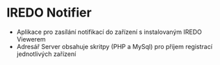 # IREDO Notifier
* Aplikace pro zasílání notifikací do zařízení s instalovaným IREDO Viewerem
* Adresář Server obsahuje skritpy (PHP a MySql) pro příjem registrací jednotlivých zařízení
